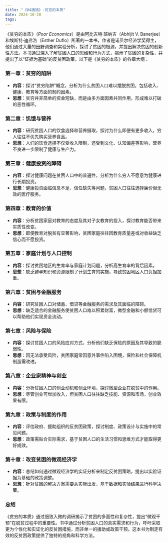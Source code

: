 ```yaml
---
title: "《04搞钱》-贫穷的本质"
date: 2024-10-28
tags: 
---
```

《贫穷的本质》（*Poor Economics*）是由阿比吉特·班纳吉（Abhijit V. Banerjee）和埃斯特·迪弗洛（Esther Duflo）所著的一本书，作者是诺贝尔经济学奖得主，他们通过大量的田野调查和实验分析，探讨了贫困的根源，并提出解决贫困的创新性方法。本书通过深入了解贫困人口的思维和行为方式，揭示了贫困的复杂性，并提出了以“证据为基础”的反贫困政策。以下是《贫穷的本质》的各章大纲：

### 第一章：贫穷的陷阱

- **内容**：探讨“贫穷陷阱”概念，分析为什么贫困人口难以摆脱贫困，包括收入、健康、教育等方面的制约因素。
- **思想**：贫穷并非简单的资金短缺，而是由多方面因素共同作用，形成难以打破的恶性循环。

### 第二章：饥饿与营养

- **内容**：研究贫困人口的饮食选择和营养摄取，探讨为什么即便有更多收入，穷人往往不优先购买营养食品。
- **思想**：人们的饮食选择不仅受收入限制，还受到文化、认知偏差等影响，营养不良进一步限制了健康与生产力。

### 第三章：健康投资的障碍

- **内容**：探讨健康问题在贫困人口中的普遍性，分析为什么穷人不愿意为健康进行长期投资。
- **思想**：健康投资面临信息不足、信任缺失等问题，贫困人口往往选择廉价但无效的医疗服务。

### 第四章：教育的价值

- **内容**：分析贫困家庭对教育的态度及其对子女教育的投入，探讨教育能否带来实质性改变。
- **思想**：即便教育对脱贫有显著影响，贫困家庭往往因教育质量差或对收益缺乏信心而不愿投资。

### 第五章：家庭计划与人口控制

- **内容**：探讨贫困地区的生育率与家庭计划问题，分析高生育率的背后因素。
- **思想**：缺乏避孕知识和资源限制了计划生育的实施，导致贫困地区人口负担加重。

### 第六章：贫困与金融服务

- **内容**：研究贫困人口对储蓄、借贷等金融服务的需求及其面临的障碍。
- **思想**：缺乏适合的金融服务使贫困人口难以积累财富，微型金融和小额信贷可以帮助他们实现资金流动。

### 第七章：风险与保险

- **内容**：探讨贫困人口的风险应对方式，分析他们缺乏保险的原因及其导致的脆弱性。
- **思想**：因无法承受风险，贫困家庭常因意外事件陷入困境，保险和社会保障机制亟需改进。

### 第八章：企业家精神与创业

- **内容**：分析贫困人口的创业动机和创业环境，探讨微型企业在脱贫中的作用。
- **思想**：尽管创业可增加收入，但贫困人口往往缺乏技能、资源和市场，创业效果有限。

### 第九章：政策与制度的作用

- **内容**：评估政府、援助组织的反贫困政策，探讨制度、政策设计与实施中的常见问题。
- **思想**：政策需贴合实际需求，基于贫困人口的生活习惯和思维方式才能取得更好成效。

### 第十章：改变贫困的微观经济学

- **内容**：总结如何通过微观经济学的实证分析来制定反贫困策略，提出以实验证据为基础的政策调整。
- **思想**：针对贫困的解决方案需要从实际出发，基于数据和实验结果进行科学决策。

### 总结

《贫穷的本质》通过细致入微的调研揭示了贫困的多面性和复杂性，提出“微观干预”在脱贫过程中的重要性。书中通过分析贫困人口的真实需求和行为，呼吁采取更为个性化和实证化的反贫困措施，而非单一的援助或政策干预。这本书为制定有效的反贫困政策提供了独特的视角和科学方法。
